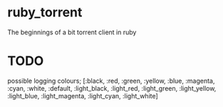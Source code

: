 ruby_torrent
============

The beginnings of a bit torrent client in ruby

# TODO

possible logging colours;
[:black, :red, :green, :yellow, :blue, :magenta, :cyan, :white, :default, :light_black, :light_red, :light_green, :light_yellow, :light_blue, :light_magenta, :light_cyan, :light_white]